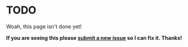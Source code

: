 # TODO
Woah, this page isn't done yet!

**If you are seeing this please [submit a new issue](https://github.com/DaMrNelson/roact-flexbox/issues/new/choose) so I can fix it. Thanks!**
